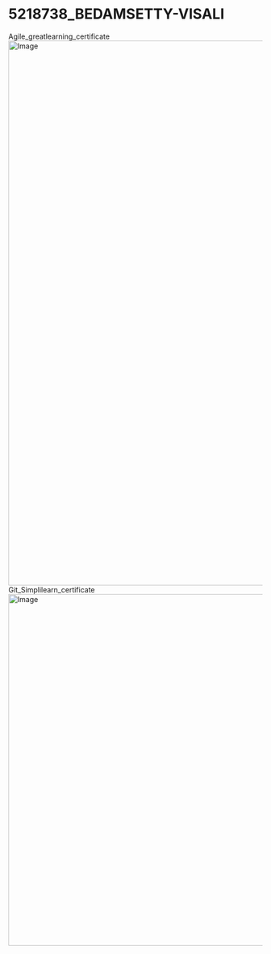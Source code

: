 # 5218738_BEDAMSETTY-VISALI
Agile_greatlearning_certificate
<img width="1920" height="1080" alt="Image" src="https://github.com/user-attachments/assets/16a105d5-8e5d-4882-81f4-abc5adac0ceb" />
Git_Simplilearn_certificate
<img width="984" height="697" alt="Image" src="https://github.com/user-attachments/assets/1c045be3-2880-4e75-8b53-bd1def08a5a6" />
